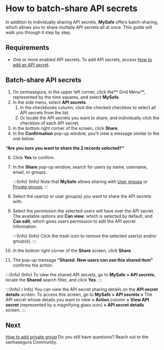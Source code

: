 # How to batch-share API secrets

In addition to individually sharing API secrets, **MySafe** offers batch-sharing, which allows you to share multiple API secrets all at once. This guide will walk you through it step by step.

## Requirements

* One or more enabled API secrets. To add API secrets, access [How to add an API secret](/v3-33/docs/mysafe-api-secret-add).

## Batch-share API secrets

1. On senhasegura, in the upper left corner, click the** Grid Menu**, represented by the nine squares, and select **MySafe**.
2. In the side menu, select **API secrets**.
    1. In the checkboxes column, click the checked checkbox to select all API secrets from the list.
    2. Or locate the API secrets you want to share, and individually click the checkbox of each API secret.
3. In the bottom right corner of the screen, click **Share**.
4. In the **Confirmation** pop-up window, you'll view a message similar to the one below:

**“Are you sure you want to share the 2 records selected?“**


6. Click **Yes** to confirm.
7. In the **Share** pop-up window, search for users by name, username, email, or groups.

    :::(Info) (Info)
    Note that **MySafe** allows sharing with [User groups](/v3-33/docs/administration-user-groups) or [Private groups](/v3-33/docs/mysafe-private-group).
    :::



8. Select the user(s) or user group(s) you want to share the API secrets with.
9. Select the permission the selected users will have over the API secret. The available options are **Can view**, which is selected by default, and **Can edit**, which gives users permission to edit the API secret information.

    :::(Info) (Info)
    Click the trash icon to remove the selected user(s) and/or  group(s).
    :::

10. In the bottom right corner of the **Share** screen, click **Share**.
11. The pop-up message **“Shared. Now users can use this shared item”** confirms the action.


:::(Info) (Info)
To view the shared API secrets, go to **MySafe > API secrets**, locate the **Shared** search filter, and click **Yes**.
:::

:::(Info) ( Info)
You can view the API secret sharing details on the **API secret details** screen. 
To access this screen, go to **MySafe > API secrets >** The API secret whose details you want to view **> Action** column **> View API secret** (represented by a magnifying glass icon) **> API secret details** screen. 
:::




## Next
[How to add private group](/v3-33/docs/mysafe-private-group-add)
Do you still have questions? Reach out to the senhasegura Community.
